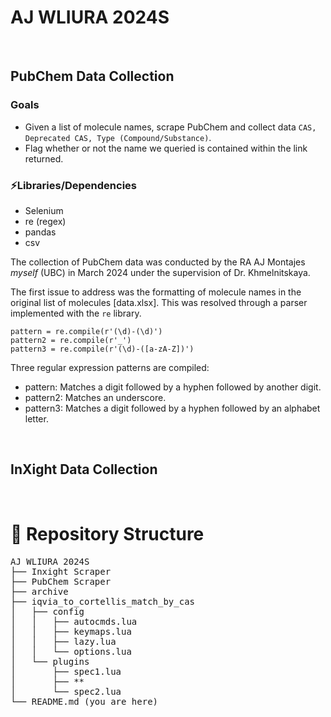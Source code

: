 # AJ WLIURA 2024S

<br>

## PubChem Data Collection

### Goals

- Given a list of molecule names, scrape PubChem and collect data `CAS, Deprecated CAS, Type (Compound/Substance)`.
- Flag whether or not the name we queried is contained within the link returned.

### ⚡️Libraries/Dependencies

- Selenium
- re (regex)
- pandas
- csv

The collection of PubChem data was conducted by the RA AJ Montajes _myself_ (UBC) in March 2024 under the supervision of Dr. Khmelnitskaya.

The first issue to address was the formatting of molecule names in the original list of molecules [data.xlsx]. This was resolved through a parser implemented with the `re` library.

```
pattern = re.compile(r'(\d)-(\d)')
pattern2 = re.compile(r'_')
pattern3 = re.compile(r'(\d)-([a-zA-Z])')
```

Three regular expression patterns are compiled:

- pattern: Matches a digit followed by a hyphen followed by another digit.
- pattern2: Matches an underscore.
- pattern3: Matches a digit followed by a hyphen followed by an alphabet letter.

<br>

## InXight Data Collection

<br>

# 📂 Repository Structure

<pre>
AJ WLIURA 2024S
├── Inxight Scraper 
├── PubChem Scraper 
├── archive
├── iqvia_to_cortellis_match_by_cas
│   ├── config
│   │   ├── autocmds.lua
│   │   ├── keymaps.lua
│   │   ├── lazy.lua
│   │   └── options.lua
│   └── plugins
│       ├── spec1.lua
│       ├── **
│       └── spec2.lua
└── README.md (you are here)
</pre>
